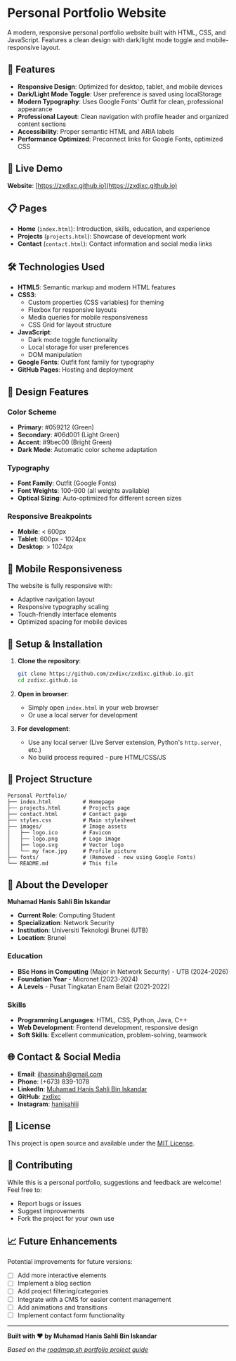 # Personal Portfolio Website

A modern, responsive personal portfolio website built with HTML, CSS, and JavaScript. Features a clean design with dark/light mode toggle and mobile-responsive layout.

## 🌟 Features

- **Responsive Design**: Optimized for desktop, tablet, and mobile devices
- **Dark/Light Mode Toggle**: User preference is saved using localStorage
- **Modern Typography**: Uses Google Fonts' Outfit for clean, professional appearance
- **Professional Layout**: Clean navigation with profile header and organized content sections
- **Accessibility**: Proper semantic HTML and ARIA labels
- **Performance Optimized**: Preconnect links for Google Fonts, optimized CSS

## 🚀 Live Demo

**Website**: [https://zxdixc.github.io](https://zxdixc.github.io)

## 📋 Pages

- **Home** (`index.html`): Introduction, skills, education, and experience
- **Projects** (`projects.html`): Showcase of development work
- **Contact** (`contact.html`): Contact information and social media links

## 🛠️ Technologies Used

- **HTML5**: Semantic markup and modern HTML features
- **CSS3**:
  - Custom properties (CSS variables) for theming
  - Flexbox for responsive layouts
  - Media queries for mobile responsiveness
  - CSS Grid for layout structure
- **JavaScript**:
  - Dark mode toggle functionality
  - Local storage for user preferences
  - DOM manipulation
- **Google Fonts**: Outfit font family for typography
- **GitHub Pages**: Hosting and deployment

## 🎨 Design Features

### Color Scheme

- **Primary**: #059212 (Green)
- **Secondary**: #06d001 (Light Green)
- **Accent**: #9bec00 (Bright Green)
- **Dark Mode**: Automatic color scheme adaptation

### Typography

- **Font Family**: Outfit (Google Fonts)
- **Font Weights**: 100-900 (all weights available)
- **Optical Sizing**: Auto-optimized for different screen sizes

### Responsive Breakpoints

- **Mobile**: < 600px
- **Tablet**: 600px - 1024px
- **Desktop**: > 1024px

## 📱 Mobile Responsiveness

The website is fully responsive with:

- Adaptive navigation layout
- Responsive typography scaling
- Touch-friendly interface elements
- Optimized spacing for mobile devices

## 🔧 Setup & Installation

1. **Clone the repository**:

   ```bash
   git clone https://github.com/zxdixc/zxdixc.github.io.git
   cd zxdixc.github.io
   ```

2. **Open in browser**:

   - Simply open `index.html` in your web browser
   - Or use a local server for development

3. **For development**:
   - Use any local server (Live Server extension, Python's `http.server`, etc.)
   - No build process required - pure HTML/CSS/JS

## 📁 Project Structure

```
Personal Portfolio/
├── index.html          # Homepage
├── projects.html       # Projects page
├── contact.html        # Contact page
├── styles.css          # Main stylesheet
├── images/             # Image assets
│   ├── logo.ico        # Favicon
│   ├── logo.png        # Logo image
│   ├── logo.svg        # Vector logo
│   └── my face.jpg     # Profile picture
├── fonts/              # (Removed - now using Google Fonts)
└── README.md           # This file
```

## 🎯 About the Developer

**Muhamad Hanis Sahli Bin Iskandar**

- **Current Role**: Computing Student
- **Specialization**: Network Security
- **Institution**: Universiti Teknologi Brunei (UTB)
- **Location**: Brunei

### Education

- **BSc Hons in Computing** (Major in Network Security) - UTB (2024-2026)
- **Foundation Year** - Micronet (2023-2024)
- **A Levels** - Pusat Tingkatan Enam Belait (2021-2022)

### Skills

- **Programming Languages**: HTML, CSS, Python, Java, C++
- **Web Development**: Frontend development, responsive design
- **Soft Skills**: Excellent communication, problem-solving, teamwork

## 🌐 Contact & Social Media

- **Email**: [ilhassinah@gmail.com](mailto:ilhassinah@gmail.com)
- **Phone**: (+673) 839-1078
- **LinkedIn**: [Muhamad Hanis Sahli Bin Iskandar](https://www.linkedin.com/in/muhamad-hanis-sahli-bin-iskandar-063342357/)
- **GitHub**: [zxdixc](https://github.com/zxdixc)
- **Instagram**: [hanisahlii](https://www.instagram.com/hanisahlii/)

## 📄 License

This project is open source and available under the [MIT License](LICENSE).

## 🤝 Contributing

While this is a personal portfolio, suggestions and feedback are welcome! Feel free to:

- Report bugs or issues
- Suggest improvements
- Fork the project for your own use

## 📈 Future Enhancements

Potential improvements for future versions:

- [ ] Add more interactive elements
- [ ] Implement a blog section
- [ ] Add project filtering/categories
- [ ] Integrate with a CMS for easier content management
- [ ] Add animations and transitions
- [ ] Implement contact form functionality

---

**Built with ❤️ by Muhamad Hanis Sahli Bin Iskandar**

_Based on the [roadmap.sh portfolio project guide](https://roadmap.sh/projects/portfolio-website)_
